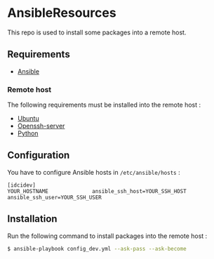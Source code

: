 # AnsibleResources

This repo is used to install some packages into a remote host.

## Requirements

- [Ansible](https://docs.ansible.com/ansible/latest/installation_guide/intro_installation.html)

### Remote host

The following requirements must be installed into the remote host :

- [Ubuntu](https://www.ubuntu.com/)
- [Openssh-server](https://help.ubuntu.com/lts/serverguide/openssh-server.html)
- [Python](https://wiki.ubuntu.com/Python)

## Configuration

You have to configure Ansible hosts in `/etc/ansible/hosts` :

```
[idcidev]
YOUR_HOSTNAME              ansible_ssh_host=YOUR_SSH_HOST ansible_ssh_user=YOUR_SSH_USER
```

## Installation

Run the following command to install packages into the remote host :

```sh
$ ansible-playbook config_dev.yml --ask-pass --ask-become
```
